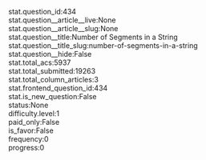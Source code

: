stat.question_id:434  
stat.question__article__live:None  
stat.question__article__slug:None  
stat.question__title:Number of Segments in a String  
stat.question__title_slug:number-of-segments-in-a-string  
stat.question__hide:False  
stat.total_acs:5937  
stat.total_submitted:19263  
stat.total_column_articles:3  
stat.frontend_question_id:434  
stat.is_new_question:False  
status:None  
difficulty.level:1  
paid_only:False  
is_favor:False  
frequency:0  
progress:0  
